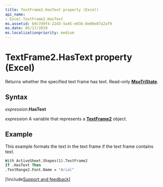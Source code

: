 ```yaml
---
title: TextFrame2.HasText property (Excel)
api_name:
- Excel.TextFrame2.HasText
ms.assetid: b9c7d9f4-22d3-5a45-e03b-8e06e87a2af9
ms.date: 05/17/2019
ms.localizationpriority: medium
---
```



# TextFrame2.HasText property (Excel)

Returns whether the specified text frame has text. Read-only **[MsoTriState](Office.MsoTriState.md)**.


## Syntax

_expression_.**HasText**

_expression_ A variable that represents a **[TextFrame2](Excel.TextFrame2.md)** object.


## Example

This example formats the text in the text frame if the text frame contains text.

```vb
With ActiveSheet.Shapes(1).TextFrame2 
If .HasText Then 
.TextRange2.Font.Name = "Arial" 

```




[!include[Support and feedback](~/includes/feedback-boilerplate.md)]